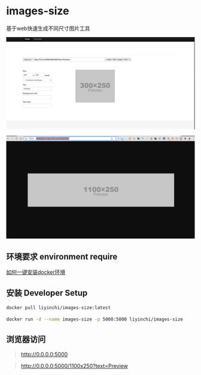 # images-size

基于web快速生成不同尺寸图片工具

![img](./home.jpg)

![img](./preview.jpg)


## 环境要求 environment require

[如何一键安装docker环境](https://www.runoob.com/docker/centos-docker-install.html)

## 安装 Developer Setup

```bash
docker pull liyinchi/images-size:latest
```

```bash
docker run -d --name images-size -p 5000:5000 liyinchi/images-size
```

## 浏览器访问

>http://0.0.0.0:5000

>http://0.0.0.0:5000/1100x250?text=Preview
